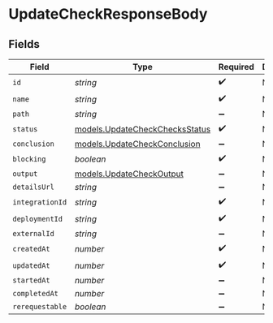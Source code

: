 # UpdateCheckResponseBody


## Fields

| Field                                                                  | Type                                                                   | Required                                                               | Description                                                            |
| ---------------------------------------------------------------------- | ---------------------------------------------------------------------- | ---------------------------------------------------------------------- | ---------------------------------------------------------------------- |
| `id`                                                                   | *string*                                                               | :heavy_check_mark:                                                     | N/A                                                                    |
| `name`                                                                 | *string*                                                               | :heavy_check_mark:                                                     | N/A                                                                    |
| `path`                                                                 | *string*                                                               | :heavy_minus_sign:                                                     | N/A                                                                    |
| `status`                                                               | [models.UpdateCheckChecksStatus](../models/updatecheckchecksstatus.md) | :heavy_check_mark:                                                     | N/A                                                                    |
| `conclusion`                                                           | [models.UpdateCheckConclusion](../models/updatecheckconclusion.md)     | :heavy_minus_sign:                                                     | N/A                                                                    |
| `blocking`                                                             | *boolean*                                                              | :heavy_check_mark:                                                     | N/A                                                                    |
| `output`                                                               | [models.UpdateCheckOutput](../models/updatecheckoutput.md)             | :heavy_minus_sign:                                                     | N/A                                                                    |
| `detailsUrl`                                                           | *string*                                                               | :heavy_minus_sign:                                                     | N/A                                                                    |
| `integrationId`                                                        | *string*                                                               | :heavy_check_mark:                                                     | N/A                                                                    |
| `deploymentId`                                                         | *string*                                                               | :heavy_check_mark:                                                     | N/A                                                                    |
| `externalId`                                                           | *string*                                                               | :heavy_minus_sign:                                                     | N/A                                                                    |
| `createdAt`                                                            | *number*                                                               | :heavy_check_mark:                                                     | N/A                                                                    |
| `updatedAt`                                                            | *number*                                                               | :heavy_check_mark:                                                     | N/A                                                                    |
| `startedAt`                                                            | *number*                                                               | :heavy_minus_sign:                                                     | N/A                                                                    |
| `completedAt`                                                          | *number*                                                               | :heavy_minus_sign:                                                     | N/A                                                                    |
| `rerequestable`                                                        | *boolean*                                                              | :heavy_minus_sign:                                                     | N/A                                                                    |